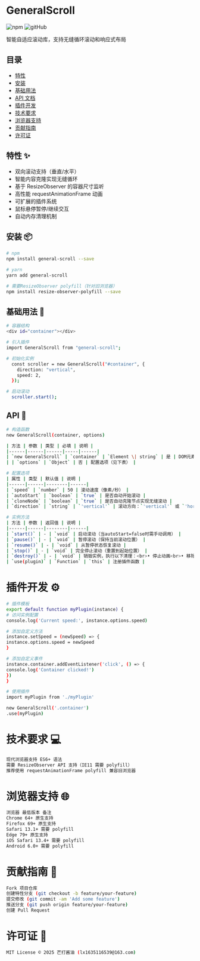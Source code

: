# GeneralScroll

![npm](https://img.shields.io/npm/v/general-scroll)
![gitHub](https://github.com/liuxiang951023/general-scroll)

智能自适应滚动库，支持无缝循环滚动和响应式布局

## 目录

- [特性](#特性-)
- [安装](#安装-)
- [基础用法](#基础用法-)
- [API 文档](#api-文档-)
- [插件开发](#插件开发-)
- [技术要求](#技术要求-)
- [浏览器支持](#浏览器支持-)
- [贡献指南](#贡献指南-)
- [许可证](#许可证-)

## 特性 ✨

- 双向滚动支持（垂直/水平）
- 智能内容克隆实现无缝循环
- 基于 ResizeObserver 的容器尺寸监听
- 高性能 requestAnimationFrame 动画
- 可扩展的插件系统
- 鼠标悬停暂停/继续交互
- 自动内存清理机制

## 安装 📦

```bash
# npm
npm install general-scroll --save

# yarn
yarn add general-scroll

# 需要ResizeObserver polyfill（针对旧浏览器）
npm install resize-observer-polyfill --save

```

## 基础用法 🚀

```bash
# 容器结构
<div id="container"></div>

# 引入插件
import GeneralScroll from "general-scroll";

# 初始化实例
  const scroller = new GeneralScroll("#container", {
    direction: "vertical",
    speed: 2,
  });

# 启动滚动
  scroller.start();

```

## API 📖

```bash
# 构造函数
new GeneralScroll(container, options)

| 方法 | 参数 | 类型 | 必填 | 说明 |
|------|------|------|-----|------|
| `new GeneralScroll` | `container` | `Element \| string` | 是 | DOM元素或CSS选择器字符串 |
| | `options` | `Object` | 否 | 配置选项（见下表） |

# 配置选项
| 属性 | 类型 | 默认值 | 说明 |
|------|------|--------|------|
| `speed` | `number` | 50 | 滚动速度（像素/秒） |
| `autoStart` | `boolean` | `true` | 是否自动开始滚动 |
| `cloneNode` | `boolean` | `true` | 是否自动克隆节点实现无缝滚动 |
| `direction` | `string` | `'vertical'` | 滚动方向：`'vertical'` 或 `'horizontal'` |

# 实例方法
| 方法 | 参数 | 返回值 | 说明 |
|------|------|--------|------|
| `start()` | - | `void` | 启动滚动（当autoStart=false时需手动调用） |
| `pause()` | - | `void` | 暂停滚动（保持当前滚动位置） |
| `resume()` | - | `void` | 从暂停状态恢复滚动 |
| `stop()` | - | `void` | 完全停止滚动（重置到起始位置） |
| `destroy()` | - | `void` | 销毁实例，执行以下清理：<br>• 停止动画<br>• 移除克隆节点<br>• 断开ResizeObserver<br>• 移除事件监听 |
| `use(plugin)` | `Function` | `this` | 注册插件函数 |

```

# 插件开发 ⚙️

```bash
# 插件模板
export default function myPlugin(instance) {
# 访问实例配置
console.log('Current speed:', instance.options.speed)

# 添加自定义方法
instance.setSpeed = (newSpeed) => {
instance.options.speed = newSpeed
}

# 添加自定义事件
instance.container.addEventListener('click', () => {
console.log('Container clicked!')
})
}

# 使用插件
import myPlugin from './myPlugin'

new GeneralScroll('.container')
.use(myPlugin)

```

# 技术要求 💻

```bash
现代浏览器支持 ES6+ 语法
需要 ResizeObserver API 支持（IE11 需要 polyfill）
推荐使用 requestAnimationFrame polyfill 兼容旧浏览器

```

# 浏览器支持 🌐

```bash
浏览器 最低版本 备注
Chrome 64+ 原生支持
Firefox 69+ 原生支持
Safari 13.1+ 需要 polyfill
Edge 79+ 原生支持
iOS Safari 13.4+ 需要 polyfill
Android 6.0+ 需要 polyfill

```

# 贡献指南 👥

```bash
Fork 项目仓库
创建特性分支 (git checkout -b feature/your-feature)
提交修改 (git commit -am 'Add some feature')
推送分支 (git push origin feature/your-feature)
创建 Pull Request

```

# 许可证 📜

```bash
MIT License © 2025 芒打酱油 (lx1635116539@163.com)

```
